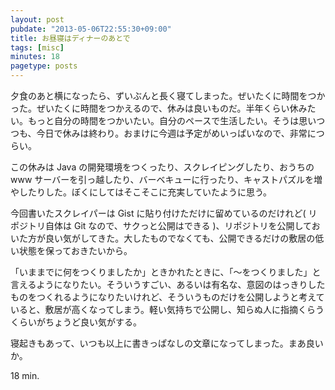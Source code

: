 ```yaml
---
layout: post
pubdate: "2013-05-06T22:55:30+09:00"
title: お昼寝はディナーのあとで
tags: [misc]
minutes: 18
pagetype: posts
---
```

夕食のあと横になったら、ずいぶんと長く寝てしまった。ぜいたくに時間をつかった。ぜいたくに時間をつかえるので、休みは良いものだ。半年くらい休みたい。もっと自分の時間をつかいたい。自分のペースで生活したい。そうは思いつつも、今日で休みは終わり。おまけに今週は予定がめいっぱいなので、非常につらい。

この休みは Java の開発環境をつくったり、スクレイピングしたり、おうちの www サーバーを引っ越したり、バーベキューに行ったり、キャストパズルを増やしたりした。ぼくにしてはそこそこに充実していたように思う。

今回書いたスクレイパーは Gist に貼り付けただけに留めているのだけれど( リポジトリ自体は Git なので、サクっと公開はできる )、リポジトリを公開しておいた方が良い気がしてきた。大したものでなくても、公開できるだけの敷居の低い状態を保っておきたいから。

「いままでに何をつくりましたか」ときかれたときに、「〜をつくりました」と言えるようになりたい。そういうすごい、あるいは有名な、意図のはっきりしたものをつくれるようになりたいけれど、そういうものだけを公開しようと考えていると、敷居が高くなってしまう。軽い気持ちで公開し、知らぬ人に指摘くらうくらいがちょうど良い気がする。

寝起きもあって、いつも以上に書きっぱなしの文章になってしまった。まあ良いか。

18 min.
